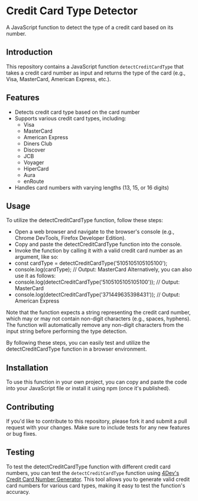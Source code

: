 # Credit Card Type Detector
A JavaScript function to detect the type of a credit card based on its number.

## Introduction
This repository contains a JavaScript function `detectCreditCardType` that takes a credit card number as input and returns the type of the card (e.g., Visa, MasterCard, American Express, etc.).

## Features
* Detects credit card type based on the card number
* Supports various credit card types, including:
    + Visa
    + MasterCard
    + American Express
    + Diners Club
    + Discover
    + JCB
    + Voyager
    + HiperCard
    + Aura
    + enRoute
* Handles card numbers with varying lengths (13, 15, or 16 digits)

## Usage
To utilize the detectCreditCardType function, follow these steps:

+ Open a web browser and navigate to the browser's console (e.g., Chrome DevTools, Firefox Developer Edition).
+ Copy and paste the detectCreditCardType function into the console.
+ Invoke the function by calling it with a valid credit card number as an argument, like so:
+ const cardType = detectCreditCardType('5105105105105100');
+ console.log(cardType); // Output: MasterCard
Alternatively, you can also use it as follows:
+ console.log(detectCreditCardType('5105105105105100')); // Output: MasterCard
+ console.log(detectCreditCardType('371449635398431')); // Output: American Express
  
Note that the function expects a string representing the credit card number, which may or may not contain non-digit characters (e.g., spaces, hyphens). The function will automatically remove any non-digit characters from the input string before performing the type detection.

By following these steps, you can easily test and utilize the detectCreditCardType function in a browser environment.

## Installation
To use this function in your own project, you can copy and paste the code into your JavaScript file or install it using npm (once it's published).

## Contributing
If you'd like to contribute to this repository, please fork it and submit a pull request with your changes. Make sure to include tests for any new features or bug fixes.

## Testing
To test the detectCreditCardType function with different credit card numbers, you can test the `detectCreditCardType` function using [4Dev's Credit Card Number Generator](https://www.4devs.com.br/gerador_de_numero_cartao_credito). This tool allows you to generate valid credit card numbers for various card types, making it easy to test the function's accuracy.

